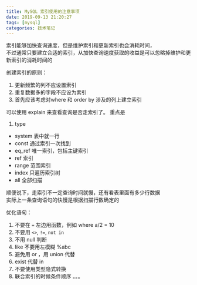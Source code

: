 ```yaml
---
title: MySQL 索引使用的注意事项
date: 2019-09-13 21:20:27
tags: [mysql]
categories: 技术笔记
---
```


索引能够加快查询速度，但是维护索引和更新索引也会消耗时间，  
不过通常只要建立合适的索引，从加快查询速度获取的收益是可以忽略掉维护和更新索引的消耗时间的  

创建索引的原则：
1. 更新频繁的列不应设置索引
2. 重复数据多的字段不应设为索引
3. 首先应该考虑对where 和 order by 涉及的列上建立索引

可以使用 explain 来查看查询是否走索引了。 
重点是
1. type 
  * system 表中就一行
  * const 通过索引一次找到
  * eq_ref 唯一索引，包括主键索引
  * ref 索引
  * range 范围索引
  * index  只遍历索引树
  * all 全部扫描

  顺便说下，走索引不一定查询时间就慢，还有看表里面有多少行数据  
  实际上一条查询语句的快慢是根据扫描行数确定的  

优化语句：
1. 不要在 `=` 左边用函数，例如 where a/2 = 10
2. 不要用 `<>`, `!=`, `not in`
3. 不用 null 判断
4. like 不要用左模糊 %abc
5. 避免用 or ，用 union 代替
6. exist 代替 in
7. 不要使用类型隐式转换
8. 联合索引的时候条件顺序
。。。
